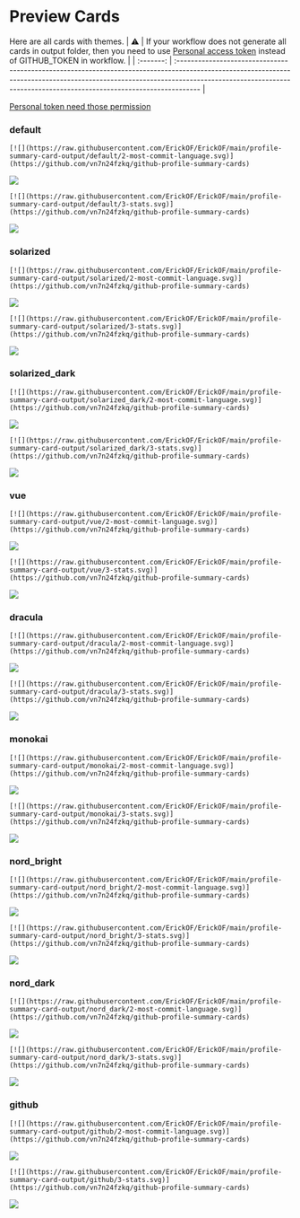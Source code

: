 
# Preview Cards

Here are all cards with themes.
| :warning: | If your workflow does not generate all cards in output folder, then you need to use [Personal access token](https://docs.github.com/en/actions/configuring-and-managing-workflows/creating-and-storing-encrypted-secrets) instead of GITHUB_TOKEN in workflow. |
| :-------: | :------------------------------------------------------------------------------------------------------------------------------------------------------------------------------------------------------------------------------------------------ |

[Personal token need those permission](https://github.com/vn7n24fzkq/github-profile-summary-cards/wiki/Personal-access-token-permissions)


### default


```
[![](https://raw.githubusercontent.com/ErickOF/ErickOF/main/profile-summary-card-output/default/2-most-commit-language.svg)](https://github.com/vn7n24fzkq/github-profile-summary-cards)
```
![](https://raw.githubusercontent.com/ErickOF/ErickOF/main/profile-summary-card-output/default/2-most-commit-language.svg)


```
[![](https://raw.githubusercontent.com/ErickOF/ErickOF/main/profile-summary-card-output/default/3-stats.svg)](https://github.com/vn7n24fzkq/github-profile-summary-cards)
```
![](https://raw.githubusercontent.com/ErickOF/ErickOF/main/profile-summary-card-output/default/3-stats.svg)


### solarized


```
[![](https://raw.githubusercontent.com/ErickOF/ErickOF/main/profile-summary-card-output/solarized/2-most-commit-language.svg)](https://github.com/vn7n24fzkq/github-profile-summary-cards)
```
![](https://raw.githubusercontent.com/ErickOF/ErickOF/main/profile-summary-card-output/solarized/2-most-commit-language.svg)


```
[![](https://raw.githubusercontent.com/ErickOF/ErickOF/main/profile-summary-card-output/solarized/3-stats.svg)](https://github.com/vn7n24fzkq/github-profile-summary-cards)
```
![](https://raw.githubusercontent.com/ErickOF/ErickOF/main/profile-summary-card-output/solarized/3-stats.svg)


### solarized_dark


```
[![](https://raw.githubusercontent.com/ErickOF/ErickOF/main/profile-summary-card-output/solarized_dark/2-most-commit-language.svg)](https://github.com/vn7n24fzkq/github-profile-summary-cards)
```
![](https://raw.githubusercontent.com/ErickOF/ErickOF/main/profile-summary-card-output/solarized_dark/2-most-commit-language.svg)


```
[![](https://raw.githubusercontent.com/ErickOF/ErickOF/main/profile-summary-card-output/solarized_dark/3-stats.svg)](https://github.com/vn7n24fzkq/github-profile-summary-cards)
```
![](https://raw.githubusercontent.com/ErickOF/ErickOF/main/profile-summary-card-output/solarized_dark/3-stats.svg)


### vue


```
[![](https://raw.githubusercontent.com/ErickOF/ErickOF/main/profile-summary-card-output/vue/2-most-commit-language.svg)](https://github.com/vn7n24fzkq/github-profile-summary-cards)
```
![](https://raw.githubusercontent.com/ErickOF/ErickOF/main/profile-summary-card-output/vue/2-most-commit-language.svg)


```
[![](https://raw.githubusercontent.com/ErickOF/ErickOF/main/profile-summary-card-output/vue/3-stats.svg)](https://github.com/vn7n24fzkq/github-profile-summary-cards)
```
![](https://raw.githubusercontent.com/ErickOF/ErickOF/main/profile-summary-card-output/vue/3-stats.svg)


### dracula


```
[![](https://raw.githubusercontent.com/ErickOF/ErickOF/main/profile-summary-card-output/dracula/2-most-commit-language.svg)](https://github.com/vn7n24fzkq/github-profile-summary-cards)
```
![](https://raw.githubusercontent.com/ErickOF/ErickOF/main/profile-summary-card-output/dracula/2-most-commit-language.svg)


```
[![](https://raw.githubusercontent.com/ErickOF/ErickOF/main/profile-summary-card-output/dracula/3-stats.svg)](https://github.com/vn7n24fzkq/github-profile-summary-cards)
```
![](https://raw.githubusercontent.com/ErickOF/ErickOF/main/profile-summary-card-output/dracula/3-stats.svg)


### monokai


```
[![](https://raw.githubusercontent.com/ErickOF/ErickOF/main/profile-summary-card-output/monokai/2-most-commit-language.svg)](https://github.com/vn7n24fzkq/github-profile-summary-cards)
```
![](https://raw.githubusercontent.com/ErickOF/ErickOF/main/profile-summary-card-output/monokai/2-most-commit-language.svg)


```
[![](https://raw.githubusercontent.com/ErickOF/ErickOF/main/profile-summary-card-output/monokai/3-stats.svg)](https://github.com/vn7n24fzkq/github-profile-summary-cards)
```
![](https://raw.githubusercontent.com/ErickOF/ErickOF/main/profile-summary-card-output/monokai/3-stats.svg)


### nord_bright


```
[![](https://raw.githubusercontent.com/ErickOF/ErickOF/main/profile-summary-card-output/nord_bright/2-most-commit-language.svg)](https://github.com/vn7n24fzkq/github-profile-summary-cards)
```
![](https://raw.githubusercontent.com/ErickOF/ErickOF/main/profile-summary-card-output/nord_bright/2-most-commit-language.svg)


```
[![](https://raw.githubusercontent.com/ErickOF/ErickOF/main/profile-summary-card-output/nord_bright/3-stats.svg)](https://github.com/vn7n24fzkq/github-profile-summary-cards)
```
![](https://raw.githubusercontent.com/ErickOF/ErickOF/main/profile-summary-card-output/nord_bright/3-stats.svg)


### nord_dark


```
[![](https://raw.githubusercontent.com/ErickOF/ErickOF/main/profile-summary-card-output/nord_dark/2-most-commit-language.svg)](https://github.com/vn7n24fzkq/github-profile-summary-cards)
```
![](https://raw.githubusercontent.com/ErickOF/ErickOF/main/profile-summary-card-output/nord_dark/2-most-commit-language.svg)


```
[![](https://raw.githubusercontent.com/ErickOF/ErickOF/main/profile-summary-card-output/nord_dark/3-stats.svg)](https://github.com/vn7n24fzkq/github-profile-summary-cards)
```
![](https://raw.githubusercontent.com/ErickOF/ErickOF/main/profile-summary-card-output/nord_dark/3-stats.svg)


### github


```
[![](https://raw.githubusercontent.com/ErickOF/ErickOF/main/profile-summary-card-output/github/2-most-commit-language.svg)](https://github.com/vn7n24fzkq/github-profile-summary-cards)
```
![](https://raw.githubusercontent.com/ErickOF/ErickOF/main/profile-summary-card-output/github/2-most-commit-language.svg)


```
[![](https://raw.githubusercontent.com/ErickOF/ErickOF/main/profile-summary-card-output/github/3-stats.svg)](https://github.com/vn7n24fzkq/github-profile-summary-cards)
```
![](https://raw.githubusercontent.com/ErickOF/ErickOF/main/profile-summary-card-output/github/3-stats.svg)

